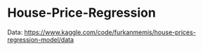 # House-Price-Regression

Data: https://www.kaggle.com/code/furkanmemis/house-prices-regression-model/data
